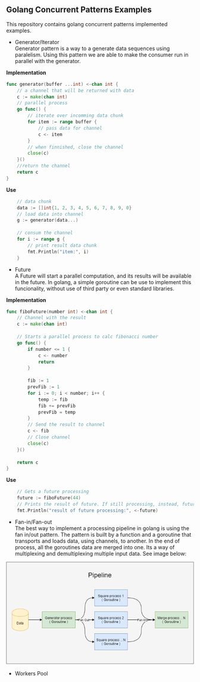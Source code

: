## Golang Concurrent Patterns Examples
This repository contains golang concurrent patterns implemented examples.

* Generator/Iterator \
Generator pattern is a way to a generate data sequences using paralelism. Using this pattern we are able to make the consumer run in parallel with the generator.

**Implementation**
```go
func generator(buffer ...int) <-chan int {
	// a channel that will be returned with data
	c := make(chan int)
	// parallel process
	go func() {
		// iterate over incomming data chunk
		for item := range buffer {
			// pass data for channel
			c <- item
		}
		// when finnished, close the channel
		close(c)
	}()
	//return the channel
	return c
}
```

**Use**
```go
	// data chunk
	data := []int{1, 2, 3, 4, 5, 6, 7, 8, 9, 0}
	// load data into channel
	g := generator(data...)

	// consum the channel
	for i := range g {
		// print result data chunk
		fmt.Println("item:", i)
	}
```
* Future \
A Future will start a parallel computation, and its results will be available in the future. In golang, a simple goroutine can be use to implement this funcionality, without use of third party or even standard libraries. 

**Implementation**
```go
func fiboFuture(number int) <-chan int {
	// Channel with the result
	c := make(chan int)

	// Starts a parallel process to calc fibonacci number
	go func() {
		if number <= 1 {
			c <- number
			return
		}

		fib := 1
		prevFib := 1
		for i := 0; i < number; i++ {
			temp := fib
			fib += prevFib
			prevFib = temp
		}
		// Send the result to channel
		c <- fib
		// Close channel
		close(c)
	}()

	return c
}
```

**Use**
```go
	// Gets a future processing
	future := fiboFuture(44)
	// Prints the result of future. If still processing, instead, future will block
	fmt.Println("result of future processing:", <-future)
```

* Fan-in/Fan-out \
The best way to implement a processing pipeline in golang is using the fan in/out pattern. The pattern is built by a function and a goroutine
that transports and loads data, using channels, to another. In the end of process, all the goroutines data are merged into one. Its a way of multiplexing and demultiplexing multiple input data.
See image below:

<p align="center">
    <img src="faninfanout/images/faninfanout.png">
</p>

* Workers Pool
